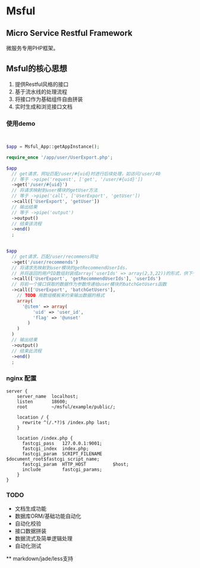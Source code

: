 Msful
=========


## Micro Service Restful Framework

微服务专用PHP框架。

## Msful的核心思想

1. 提供Restful风格的接口
2. 基于流水线的处理流程
3. 将接口作为基础组件自由拼装
4. 实时生成和浏览接口文档

### 使用demo

```php


$app = Msful_App::getAppInstance();

require_once '/app/user/UserExport.php';

$app
  // get请求，网址匹配/user/#{uid}时进行后续处理，如访问/user/40
  // 等于 ->pipe('request', ['get', '/user/#{uid}'])
  ->get('/user/#{uid}')  
  // 将请求映射到user模块的getUser方法
  // 等于 ->pipe('call', ['UserExport', 'getUser'])
  ->call(['UserExport', 'getUser'])
  // 输出结果
  // 等于 ->pipe('output')
  ->output()
  // 结束该流程
  ->end()
  ;

  
$app
  // get请求，匹配/user/recommens网址
  ->get('/user/recommends')
  // 将请求先映射到user模块的getRecommendUserIds，
  // 并将返回的用户ID数组封装成array('userIds' => array(2,3,22))的形式，供下一个接口使用
  ->call(['UserExport', 'getRecommendUserIds'], 'userIds')
  // 将前一个接口获取的数据作为参数传递给user模块的batchGetUsers函数
  ->call(['UserExport', 'batchGetUsers'],
    // TODO 用数组模板来约束输出数据的格式
    array(
      '@item' => array(
          'uid' => 'user_id',
          'flag' => '@unset'
        )
    )
  )
  // 输出结果
  ->output()
  // 结束此流程
  ->end()
  ;

```

### nginx 配置
```nginx
server {
    server_name  localhost;
    listen       18600;
    root         ~/msful/example/public/;

    location / { 
      rewrite ^(/.*?)$ /index.php last;
    }   

    location /index.php {
      fastcgi_pass   127.0.0.1:9001;
      fastcgi_index  index.php;
      fastcgi_param  SCRIPT_FILENAME    $document_root$fastcgi_script_name;
      fastcgi_param  HTTP_HOST          $host;
      include        fastcgi_params;
    }   
}

```

### TODO

* 文档生成功能
* 数据库ORM/基础功能自动化
* 自动化校验
* 接口数据拼装
* 数据流式及简单逻辑处理
* 自动化测试

** markdown/jade/less支持
